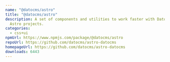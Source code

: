 ```yaml
---
name: "@datocms/astro"
title: "@datocms/astro"
description: A set of components and utilities to work faster with DatoCMS in
  Astro projects.
categories:
  - css+ui
npmUrl: https://www.npmjs.com/package/@datocms/astro
repoUrl: https://github.com/datocms/astro-datocms
homepageUrl: https://github.com/datocms/astro-datocms
downloads: 6443
---
```

